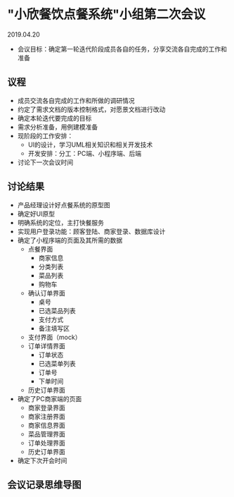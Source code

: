 # "小欣餐饮点餐系统"小组第二次会议
2019.04.20

- 会议目标：确定第一轮迭代阶段成员各自的任务，分享交流各自完成的工作和准备

## 议程
- 成员交流各自完成的工作和所做的调研情况
- 约定了需求文档的版本控制格式，对愿景文档进行改动
- 确定本轮迭代要完成的目标
- 需求分析准备，用例建模准备
- 现阶段的工作安排：
  - UI的设计，学习UML相关知识和相关开发技术
  - 开发安排：分工：PC端、小程序端、后端
- 讨论下一次会议时间

## 讨论结果
- 产品经理设计好点餐系统的原型图
- 确定好UI原型
- 明确系统的定位，主打快餐服务
- 实现用户登录功能：顾客登陆、商家登录、数据库设计
- 确定了小程序端的页面及其所需的数据
   - 点餐界面
        - 商家信息
        - 分类列表
        - 菜品列表
        - 购物车
   - 确认订单界面
        - 桌号
        - 已选菜品列表
        - 支付方式
        - 备注填写区
   - 支付界面（mock）
   - 订单详情界面
        - 订单状态
        - 已选菜单列表
        - 订单号
        - 下单时间
   - 历史订单界面
- 确定了PC商家端的页面
    - 商家登录界面
    - 商家注册界面
    - 商家信息界面
    - 菜品管理界面
    - 订单处理界面
    - 历史订单界面
- 确定下次开会时间

## 会议记录思维导图


